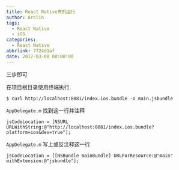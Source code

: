 ```yaml
---
title: React Native真机运行
author: Arclin
tags:
  - React Native
  - iOS
categories:
  - React Native
abbrlink: 7724d1af
date: 2017-03-08 00:00:00
---
```

三步即可

在项目根目录使用终端执行

```
$ curl http://localhost:8081/index.ios.bundle -o main.jsbundle
```

`AppDelegate.m` 找到这一行并注释

```
jsCodeLocation = [NSURL URLWithString:@"http://localhost:8081/index.ios.bundle?platform=ios&dev=true"];
```

`AppDelegate.m` 写上或反注释这一行

```
jsCodeLocation = [[NSBundle mainBundle] URLForResource:@"main" withExtension:@"jsbundle"];
```

